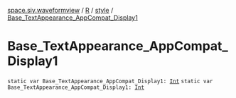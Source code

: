 [space.siy.waveformview](../../index.md) / [R](../index.md) / [style](index.md) / [Base_TextAppearance_AppCompat_Display1](./-base_-text-appearance_-app-compat_-display1.md)

# Base_TextAppearance_AppCompat_Display1

`static var Base_TextAppearance_AppCompat_Display1: `[`Int`](https://kotlinlang.org/api/latest/jvm/stdlib/kotlin/-int/index.html)
`static var Base_TextAppearance_AppCompat_Display1: `[`Int`](https://kotlinlang.org/api/latest/jvm/stdlib/kotlin/-int/index.html)